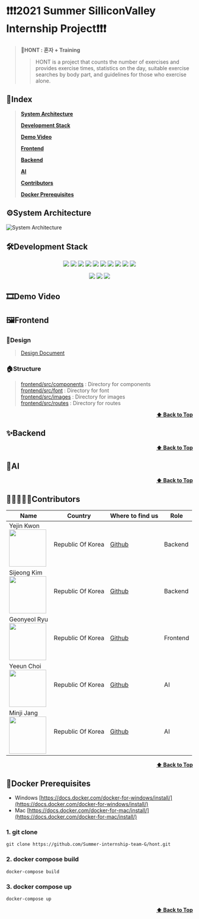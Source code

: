 # ❗❗❗2021 Summer SilliconValley Internship Project❗❗❗ 
> **💪HONT : 혼자 + Training**
> > HONT is a project that counts the number of exercises and provides exercise times, statistics on the day, suitable exercise searches by body part, and guidelines for those who exercise alone.

## 📝Index
> <b><a href="#system-architecture">System Architecture</a></b>
>  
> <b><a href="#development-stack">Development Stack</a></b> 
> 
> <b><a href="#demo-video">Demo Video</a></b>  
> 
> <b><a href="#frontend">Frontend</a></b>  
> 
> <b><a href="#backend">Backend</a></b>
> 
> <b><a href="#AI">AI</a></b>  
> 
> <b><a href="#contributors">Contributors</a></b>   
> 
> <b><a href="#docker-prerequisites">Docker Prerequisites</a></b>  

## ⚙System Architecture
![System Architecture](https://user-images.githubusercontent.com/34560965/127418871-6adb856a-9ef8-4423-9559-0b3ac1999172.png)


## 🛠Development Stack
<p align="center">
  <img src="https://img.shields.io/badge/react-17.0.2-blue" />
  <img src="https://img.shields.io/badge/flask-1.1.1-blue" />
  <img src="https://img.shields.io/badge/gunicorn-20.0.4-blue" />
  <img src="https://img.shields.io/badge/OpenCV-4.5.3-blue" />
  <img src="https://img.shields.io/badge/MongoDB-blue" />
  <img src="https://img.shields.io/badge/redis-blue" />
  <img src="https://img.shields.io/badge/Celery-blue" />
  <img src="https://img.shields.io/badge/Docker-blue" />
  <img src="https://img.shields.io/badge/Swagger-blue" />
  <img src="https://img.shields.io/badge/VSCode-blue" />
</p>
<p align="center" text-align="center" width="100%">
  <img src="https://img.shields.io/github/contributors/Summer-internship-team-G/hont" />
  <img src="https://img.shields.io/github/last-commit/Summer-internship-team-G/hont?color=red" />
  <img src="https://img.shields.io/github/commit-activity/w/Summer-internship-team-G/hont?color=red" />
</p>


## 🎞Demo Video

## 🖼Frontend
### 🎨Design
  > [Design Document](https://www.notion.so/Design-Document-6c5e22d55a614606bd231c488e26e770)    
  
### 🏠Structure
  > [frontend/src/components](./frontend/src/components) : Directory for components   
  > [frontend/src/font](./frontend/src/font) : Directory for font   
  > [frontend/src/images](./frontend/src/images) : Directory for images   
  > [frontend/src/routes](./frontend/src/routes) : Directory for routes   

<div align="right">
    <b><a href="#2021-Summer-SilliconValley-Internship-Project">⬆️ Back to Top</a></b>
</div>

## ✨Backend
<div align="right">
    <b><a href="#2021-Summer-SilliconValley-Internship-Project">⬆️ Back to Top</a></b>
</div>

## 🤖AI
<div align="right">
    <b><a href="#2021-Summer-SilliconValley-Internship-Project">⬆️ Back to Top</a></b>
</div>

## 👩‍👩‍👧‍👧🧑Contributors
| Name | Country | Where to find us | Role |
| ---- | ------- | ----------------- | ---- |
| Yejin Kwon <br /> <img src="https://avatars.githubusercontent.com/yejin0928" width="100" />  | Republic Of Korea | [Github](https://github.com/yejin0928)| Backend |
| Sijeong Kim <br /> <img src="https://avatars.githubusercontent.com/Si-jeong" width="100" />  | Republic Of Korea | [Github](https://github.com/Si-jeong)| Backend |
| Geonyeol Ryu <br /> <img src="https://avatars.githubusercontent.com/rjsduf0503" width="100" />  | Republic Of Korea | [Github](https://github.com/rjsduf0503)| Frontend |
| Yeeun Choi <br /> <img src="https://avatars.githubusercontent.com/swcye" width="100" />  | Republic Of Korea | [Github](https://github.com/swcye)| AI |
| Minji Jang <br /> <img src="https://avatars.githubusercontent.com/SUMMERLOVE7" width="100" />  | Republic Of Korea | [Github](https://github.com/SUMMERLOVE7)| AI |

<div align="right">
    <b><a href="#2021-Summer-SilliconValley-Internship-Project">⬆️ Back to Top</a></b>
</div>

## 📌Docker Prerequisites

-   Windows [https://docs.docker.com/docker-for-windows/install/](https://docs.docker.com/docker-for-windows/install/)
-   Mac [https://docs.docker.com/docker-for-mac/install/](https://docs.docker.com/docker-for-mac/install/)

### [](https://github.com/shpark76/docker-demo#1-git-clone)1\. git clone

```
git clone https://github.com/Summer-internship-team-G/hont.git
```

### [](https://github.com/shpark76/docker-demo#2-docker-compose-build-and-up)2\. docker compose build

```
docker-compose build
```

### 3\. docker compose up

```
docker-compose up
```

<div align="right">
    <b><a href="#2021-Summer-SilliconValley-Internship-Project">⬆️ Back to Top</a></b>
</div>
